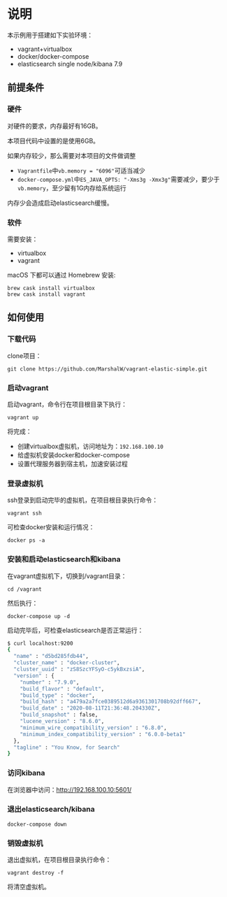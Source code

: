 # 说明

本示例用于搭建如下实验环境：

- vagrant+virtualbox
- docker/docker-compose
- elasticsearch single node/kibana 7.9

## 前提条件

### 硬件

对硬件的要求，内存最好有16GB。

本项目代码中设置的是使用6GB。

如果内存较少，那么需要对本项目的文件做调整

- `Vagrantfile`中`vb.memory = "6096"`可适当减少
- `docker-compose.yml`中`ES_JAVA_OPTS: "-Xms3g -Xmx3g"`需要减少，要少于`vb.memory`，至少留有1G内存给系统运行

内存少会造成启动elasticsearch缓慢。

### 软件

需要安装：

- virtualbox
- vagrant

macOS 下都可以通过 Homebrew 安装:

```
brew cask install virtualbox
brew cask install vagrant
```

## 如何使用

### 下载代码

clone项目：

```
git clone https://github.com/MarshalW/vagrant-elastic-simple.git
```

### 启动vagrant

启动vagrant，命令行在项目根目录下执行：

```
vagrant up
```

将完成：

- 创建virtualbox虚拟机，访问地址为：`192.168.100.10`
- 给虚拟机安装docker和docker-compose
- 设置代理服务器到宿主机，加速安装过程

### 登录虚拟机

ssh登录到启动完毕的虚拟机，在项目根目录执行命令：

```
vagrant ssh
```

可检查docker安装和运行情况：

```
docker ps -a
```

### 安装和启动elasticsearch和kibana

在vagrant虚拟机下，切换到/vagrant目录：

```
cd /vagrant
```

然后执行：

```
docker-compose up -d
```

启动完毕后，可检查elasticsearch是否正常运行：

```bash
$ curl localhost:9200
{
  "name" : "d5bd285fdb44",
  "cluster_name" : "docker-cluster",
  "cluster_uuid" : "zS8SzcYFSyO-c5ykBxzsiA",
  "version" : {
    "number" : "7.9.0",
    "build_flavor" : "default",
    "build_type" : "docker",
    "build_hash" : "a479a2a7fce0389512d6a9361301708b92dff667",
    "build_date" : "2020-08-11T21:36:48.204330Z",
    "build_snapshot" : false,
    "lucene_version" : "8.6.0",
    "minimum_wire_compatibility_version" : "6.8.0",
    "minimum_index_compatibility_version" : "6.0.0-beta1"
  },
  "tagline" : "You Know, for Search"
}
```

### 访问kibana

在浏览器中访问：http://192.168.100.10:5601/

### 退出elasticsearch/kibana

```
docker-compose down
```

### 销毁虚拟机

退出虚拟机，在项目根目录执行命令：

```
vagrant destroy -f
```

将清空虚拟机。
